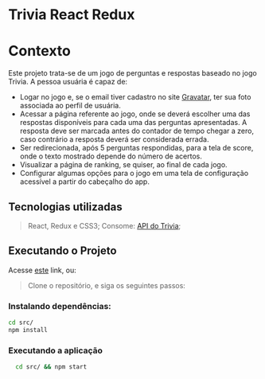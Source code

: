 # Trivia React Redux

# Contexto

Este projeto trata-se de um jogo de perguntas e respostas baseado no jogo Trivia. A pessoa usuária é capaz de:

 - Logar no jogo e, se o email tiver cadastro no site [Gravatar](https://pt.gravatar.com/), ter sua foto associada ao perfil de usuária.
  - Acessar a página referente ao jogo, onde se deverá escolher uma das respostas disponíveis para cada uma das perguntas apresentadas. A resposta deve ser marcada antes do contador de tempo chegar a zero, caso contrário a resposta deverá ser considerada errada.
  - Ser redirecionada, após 5 perguntas respondidas, para a tela de score, onde o texto mostrado depende do número de acertos.
  - Visualizar a página de ranking, se quiser, ao final de cada jogo.
  - Configurar algumas opções para o jogo em uma tela de configuração acessível a partir do cabeçalho do app.

## Tecnologias utilizadas

> React, Redux e CSS3;
> Consome: [API do Trivia](https://opentdb.com/api_config.php);

## Executando o Projeto

Acesse [este](https://caiocavalcante063.github.io/Trivia-React-Redux/) link, ou:

> Clone o repositório, e siga os seguintes passos:

### Instalando dependências:
```bash
cd src/
npm install
``` 
### Executando a aplicação

  ```bash
    cd src/ && npm start
  ```
